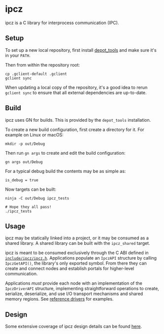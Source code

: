 ipcz
====

ipcz is a C library for interprocess communication (IPC).

Setup
----
To set up a new local repository, first install
[depot\_tools](https://commondatastorage.googleapis.com/chrome-infra-docs/flat/depot_tools/docs/html/depot_tools_tutorial.html#_setting_up)
and make sure it's in your `PATH`.

Then from within the repository root:

```
cp .gclient-default .gclient
gclient sync
```

When updating a local copy of the repository, it's a good idea to rerun
`gclient sync` to ensure that all external dependencies are up-to-date.

Build
----

ipcz uses GN for builds. This is provided by the `depot_tools` installation.

To create a new build configuration, first create a directory for it. For
example on Linux or macOS:

```
mkdir -p out/Debug
```

Then run `gn args` to create and edit the build configuration:

```
gn args out/Debug
```

For a typical debug build the contents may be as simple as:

```
is_debug = true
```

Now targets can be built:

```
ninja -C out/Debug ipcz_tests

# Hope they all pass!
./ipcz_tests
```

Usage
----

ipcz may be statically linked into a project, or it may be consumed as a shared
library. A shared library can be built with the `ipcz_shared` target.

ipcz is meant to be consumed exclusively through the C ABI defined in
[`include/ipcz/ipcz.h`](include/ipcz/ipcz.h). Applications populate an `IpczAPI`
structure by calling `IpczGetAPI()`, the library's only exported symbol. From
there they can create and connect nodes and establish portals for higher-level
communication.

Applications *must* provide each node with an implementation of the
`IpczDriverAPI` structure, implementing straightforward operations to create,
serialize, deserialize, and use I/O transport mechanisms and shared memory
regions. See [reference drivers](src/reference_drivers) for examples.

Design
----

Some extensive coverage of ipcz design details can be found
[here](https://docs.google.com/document/d/1i49DF2af4JDspE1fTXuPrUvChQcqDChdHH6nx4xiyoY/edit?resourcekey=0-t_viq9NAbGb5kr_ni9scTA#heading=h.rlzi4jxw96rk).

